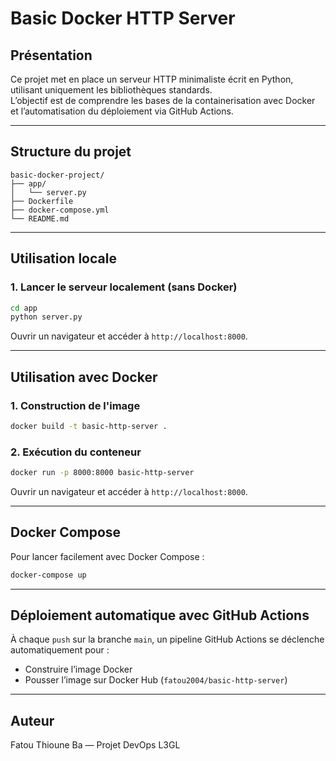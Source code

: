 # Basic Docker HTTP Server

## Présentation

Ce projet met en place un serveur HTTP minimaliste écrit en Python, utilisant uniquement les bibliothèques standards.  
L’objectif est de comprendre les bases de la containerisation avec Docker et l’automatisation du déploiement via GitHub Actions.

---

## Structure du projet

```
basic-docker-project/
├── app/
│   └── server.py
├── Dockerfile
├── docker-compose.yml
└── README.md
```

---

## Utilisation locale

### 1. Lancer le serveur localement (sans Docker)

```bash
cd app
python server.py
```

Ouvrir un navigateur et accéder à `http://localhost:8000`.

---

## Utilisation avec Docker

### 1. Construction de l'image

```bash
docker build -t basic-http-server .
```

### 2. Exécution du conteneur

```bash
docker run -p 8000:8000 basic-http-server
```

Ouvrir un navigateur et accéder à `http://localhost:8000`.

---

## Docker Compose

Pour lancer facilement avec Docker Compose :

```bash
docker-compose up
```

---

## Déploiement automatique avec GitHub Actions

À chaque `push` sur la branche `main`, un pipeline GitHub Actions se déclenche automatiquement pour :
- Construire l’image Docker
- Pousser l’image sur Docker Hub (`fatou2004/basic-http-server`)

---

## Auteur

Fatou Thioune Ba — Projet DevOps L3GL 
